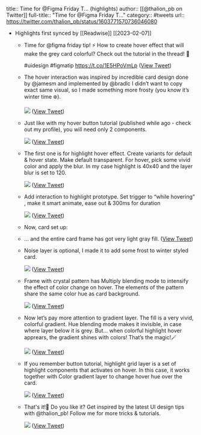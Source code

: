title:: Time for @Figma Friday T... (highlights)
author:: [[@thalion_pb on Twitter]]
full-title:: "Time for @Figma Friday T..."
category:: #tweets
url:: https://twitter.com/thalion_pb/status/1603771570736046080

- Highlights first synced by [[Readwise]] [[2023-02-07]]
	- Time for @figma friday tip! ⚡️ 
	  How to create hover effect that will make the grey card colorful?  Check out the tutorial in the thread! 🧵
	  
	  #uidesign #figmatip https://t.co/1E5HPoVmLp ([View Tweet](https://twitter.com/thalion_pb/status/1603771570736046080))
	- The hover interaction was inspired by incredible card design done by @jamesm and implemented by @bradlc 
	  I didn’t want to copy exact same visual, so I made something more frosty (you know it’s winter time ❄️). 
	  
	  ![](https://pbs.twimg.com/media/FkG7cSuXgAEnSva.jpg) ([View Tweet](https://twitter.com/thalion_pb/status/1603771577006432266))
	- Just like with my hover button tutorial (published while ago - check out my profile), you will need only 2 components. 
	  
	  ![](https://pbs.twimg.com/media/FkG7knIWQAA_5Pr.jpg) ([View Tweet](https://twitter.com/thalion_pb/status/1603771584153792513))
	- The first one is for highlight hover effect. Create variants for default & hover state. Make default transparent. For hover, pick some vivid color and apply the blur. In my case highlight is 40x40 and the layer blur is set to 120. 
	  
	  ![](https://pbs.twimg.com/media/FkG71UJXoAEOiRw.jpg) ([View Tweet](https://twitter.com/thalion_pb/status/1603771588092071938))
	- Add interaction to highlight prototype. Set trigger to “while hovering” , make it smart animate, ease out & 300ms for duration 
	  
	  ![](https://pbs.twimg.com/media/FkG74gaWQAUq0Fi.jpg) ([View Tweet](https://twitter.com/thalion_pb/status/1603771591636180992))
	- Now, card set up:
	- ... and the entire card frame has got very light gray fill. ([View Tweet](https://twitter.com/thalion_pb/status/1603771600238780417))
	- Noise layer is optional, I made it to add some frost to winter styled card. 
	  
	  ![](https://pbs.twimg.com/media/FkG8cXuWAAEPNcW.jpg) ([View Tweet](https://twitter.com/thalion_pb/status/1603771605557075970))
	- Frame with crystal pattern has Multiply blending mode to intensify the effect of color change on hover. The elements of the pattern share the same color hue as card background. 
	  
	  ![](https://pbs.twimg.com/media/FkG8gy0XgAEhOj1.jpg) ([View Tweet](https://twitter.com/thalion_pb/status/1603771611911311360))
	- Now let’s pay more attention to gradient layer. The fill is a very vivid, colorful gradient. Hue blending mode makes it invisible, in case where layer below it is grey. But… when colorful highlight hover apprears, the gradient shines with colors! That’s the magic!🪄 
	  
	  ![](https://pbs.twimg.com/media/FkG8n9WX0AAsyZa.jpg) ([View Tweet](https://twitter.com/thalion_pb/status/1603771618999820294))
	- If you remember button tutorial, highlight grid layer is a set of highlight components that activates on hover. In this case, it works together with Color gradient layer to change hover hue over the card. 
	  
	  ![](https://pbs.twimg.com/media/FkG9SKNXwAkUk0a.jpg) ([View Tweet](https://twitter.com/thalion_pb/status/1603771627480694792))
	- That's it!🙌 Do you like it? Get inspired by the latest  UI design tips with @thalion_pb! Follow me for more tricks & tutorials. 
	  
	  ![](https://pbs.twimg.com/media/FkG9jVcXgAEpjsQ.jpg) ([View Tweet](https://twitter.com/thalion_pb/status/1603771634204155906))